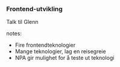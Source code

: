 ### Frontend-utvikling

Talk til Glenn


notes:
* Fire frontendteknologier
* Mange teknologier, lag en reisegreie
* NPA gir mulighet for å teste ut teknologi

